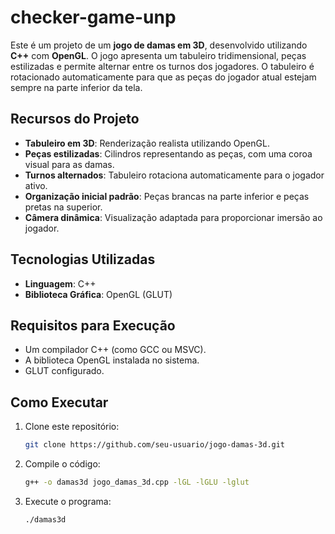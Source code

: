 # checker-game-unp
Este é um projeto de um **jogo de damas em 3D**, desenvolvido utilizando **C++** com **OpenGL**. O jogo apresenta um tabuleiro tridimensional, peças estilizadas e permite alternar entre os turnos dos jogadores. O tabuleiro é rotacionado automaticamente para que as peças do jogador atual estejam sempre na parte inferior da tela.

## Recursos do Projeto

- **Tabuleiro em 3D**: Renderização realista utilizando OpenGL.
- **Peças estilizadas**: Cilindros representando as peças, com uma coroa visual para as damas.
- **Turnos alternados**: Tabuleiro rotaciona automaticamente para o jogador ativo.
- **Organização inicial padrão**: Peças brancas na parte inferior e peças pretas na superior.
- **Câmera dinâmica**: Visualização adaptada para proporcionar imersão ao jogador.

## Tecnologias Utilizadas

- **Linguagem**: C++
- **Biblioteca Gráfica**: OpenGL (GLUT)

## Requisitos para Execução

- Um compilador C++ (como GCC ou MSVC).
- A biblioteca OpenGL instalada no sistema.
- GLUT configurado.

## Como Executar

1. Clone este repositório:
   ```bash
   git clone https://github.com/seu-usuario/jogo-damas-3d.git

2. Compile o código:
    ```bash
    g++ -o damas3d jogo_damas_3d.cpp -lGL -lGLU -lglut

3. Execute o programa:
    ```bash
    ./damas3d